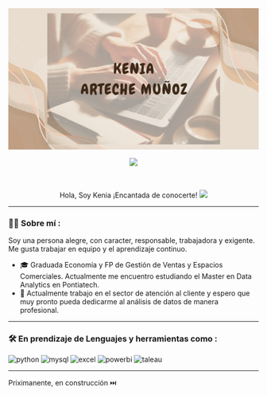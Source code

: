 <div id="header" align="center">
  <img src="https://github.com/Kenia-Arteche-Munoz/Sobre.Mi/blob/main/TITULO.png" width="800"/>
</div>

<div id="badges" align="center">

[![](https://img.shields.io/badge/LinkedIn-0077B5?style=for-the-badge&logo=linkedin&logoColor=white)](https://www.linkedin.com/in/kenia-arteche-mu%C3%B1oz-6497a7b4/)

<div id="badges" align="center">
  <img src="https://visitor-badge-reloaded.herokuapp.com/badge?page_id=gisellegirale.gisellegiralte&color=00cf00" alt=""/>


Hola, Soy Kenia ¡Encantada de conocerte!
<img src="https://media.giphy.com/media/hvRJCLFzcasrR4ia7z/giphy.gif" width="30px"/>
</h1>

---
<div id="header" align="left">
 
### :curly_haired_woman: Sobre mí :

Soy una persona alegre, con caracter, responsable, trabajadora y exigente. Me gusta trabajar en equipo y el aprendizaje continuo.

* 🎓 Graduada Economía y FP de Gestión de Ventas y Espacios Comerciales. Actualmente me encuentro estudiando el Master en Data Analytics en Pontiatech.
* 💼 Actualmente trabajo en el sector de atención al cliente y espero que muy pronto pueda dedicarme al análisis de datos de manera profesional.

---
### :hammer_and_wrench: En prendizaje de Lenguajes y herramientas como :
<div id="header" align="left">
    <img src="https://img.shields.io/badge/python-3670A0?style=for-the-badge&logo=python&logoColor=ffdd54" alt="python"/>
  </a>
    <img src="https://img.shields.io/badge/MySQL-6DB33F?style=for-the-badge&logo=mysql&logoColor=white" alt="mysql"/>
  </a>
 <img src="https://img.shields.io/badge/Microsoft_Excel-217346?style=for-the-badge&logo=microsoft-excel&logoColor=white" alt="excel"/>
  </a>
 <img src="https://img.shields.io/badge/Power_BI-FFBE00?style=for-the-badge&logo=Power-BI&logoColor=white" alt="powerbi"/>
  </a> 
 <img src="https://img.shields.io/badge/Tableau-FF5C00?style=for-the-badge&logo=tableau&logoColor=white" alt="taleau"/>
  </a>

---
Priximanente, en construcción :next_track_button:
